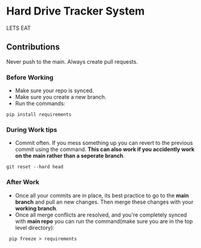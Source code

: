 # Hard Drive Tracker System
LETS EAT

## Contributions

Never push to the main. Always create pull requests. 

### Before Working

* Make sure your repo is synced.
* Make sure you create a new branch.
* Run the commands:
```
pip install requirements
```

### During Work tips 
* Commit often. If you mess something up you can revert to the previous commit using the command. <B>This can also work if you accidently work on the main rather than a seperate branch</b>.
```
git reset --hard head
```  

### After Work

* Once all your commits are in place, its best practice to go to the <B>main branch</b> and pull an new changes. Then merge these changes with your <b>working branch</b>. 
* Once all merge conflicts are resolved, and you're completely synced with <b>main repo</b> you can run the command(make sure you are in the top level directory):
```
 pip freeze > requirements
 ```